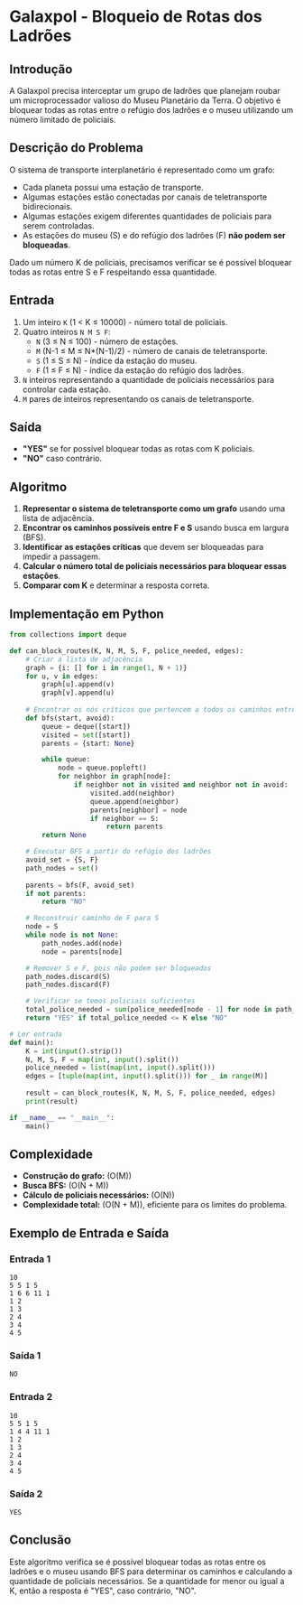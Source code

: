 # Galaxpol - Bloqueio de Rotas dos Ladrões

## Introdução
A Galaxpol precisa interceptar um grupo de ladrões que planejam roubar um microprocessador valioso do Museu Planetário da Terra. O objetivo é bloquear todas as rotas entre o refúgio dos ladrões e o museu utilizando um número limitado de policiais.

## Descrição do Problema

O sistema de transporte interplanetário é representado como um grafo:
- Cada planeta possui uma estação de transporte.
- Algumas estações estão conectadas por canais de teletransporte bidirecionais.
- Algumas estações exigem diferentes quantidades de policiais para serem controladas.
- As estações do museu (S) e do refúgio dos ladrões (F) **não podem ser bloqueadas**.

Dado um número K de policiais, precisamos verificar se é possível bloquear todas as rotas entre S e F respeitando essa quantidade.

## Entrada
1. Um inteiro `K` (1 < K ≤ 10000) - número total de policiais.
2. Quatro inteiros `N M S F`:
   - `N` (3 ≤ N ≤ 100) - número de estações.
   - `M` (N-1 ≤ M ≤ N*(N-1)/2) - número de canais de teletransporte.
   - `S` (1 ≤ S ≤ N) - índice da estação do museu.
   - `F` (1 ≤ F ≤ N) - índice da estação do refúgio dos ladrões.
3. `N` inteiros representando a quantidade de policiais necessários para controlar cada estação.
4. `M` pares de inteiros representando os canais de teletransporte.

## Saída
- **"YES"** se for possível bloquear todas as rotas com K policiais.
- **"NO"** caso contrário.

## Algoritmo

1. **Representar o sistema de teletransporte como um grafo** usando uma lista de adjacência.
2. **Encontrar os caminhos possíveis entre F e S** usando busca em largura (BFS).
3. **Identificar as estações críticas** que devem ser bloqueadas para impedir a passagem.
4. **Calcular o número total de policiais necessários para bloquear essas estações**.
5. **Comparar com K** e determinar a resposta correta.

## Implementação em Python

```python
from collections import deque

def can_block_routes(K, N, M, S, F, police_needed, edges):
    # Criar a lista de adjacência
    graph = {i: [] for i in range(1, N + 1)}
    for u, v in edges:
        graph[u].append(v)
        graph[v].append(u)
    
    # Encontrar os nós críticos que pertencem a todos os caminhos entre S e F
    def bfs(start, avoid):
        queue = deque([start])
        visited = set([start])
        parents = {start: None}

        while queue:
            node = queue.popleft()
            for neighbor in graph[node]:
                if neighbor not in visited and neighbor not in avoid:
                    visited.add(neighbor)
                    queue.append(neighbor)
                    parents[neighbor] = node
                    if neighbor == S:
                        return parents
        return None

    # Executar BFS a partir do refúgio dos ladrões
    avoid_set = {S, F}
    path_nodes = set()
    
    parents = bfs(F, avoid_set)
    if not parents:
        return "NO"

    # Reconstruir caminho de F para S
    node = S
    while node is not None:
        path_nodes.add(node)
        node = parents[node]

    # Remover S e F, pois não podem ser bloqueados
    path_nodes.discard(S)
    path_nodes.discard(F)

    # Verificar se temos policiais suficientes
    total_police_needed = sum(police_needed[node - 1] for node in path_nodes)
    return "YES" if total_police_needed <= K else "NO"

# Ler entrada
def main():
    K = int(input().strip())
    N, M, S, F = map(int, input().split())
    police_needed = list(map(int, input().split()))
    edges = [tuple(map(int, input().split())) for _ in range(M)]
    
    result = can_block_routes(K, N, M, S, F, police_needed, edges)
    print(result)

if __name__ == "__main__":
    main()
```

## Complexidade
- **Construção do grafo:** \(O(M)\)
- **Busca BFS:** \(O(N + M)\)
- **Cálculo de policiais necessários:** \(O(N)\)
- **Complexidade total:** \(O(N + M)\), eficiente para os limites do problema.

## Exemplo de Entrada e Saída
### Entrada 1
```
10
5 5 1 5
1 6 6 11 1
1 2
1 3
2 4
3 4
4 5
```
### Saída 1
```
NO
```

### Entrada 2
```
10
5 5 1 5
1 4 4 11 1
1 2
1 3
2 4
3 4
4 5
```
### Saída 2
```
YES
```

## Conclusão
Este algoritmo verifica se é possível bloquear todas as rotas entre os ladrões e o museu usando BFS para determinar os caminhos e calculando a quantidade de policiais necessários. Se a quantidade for menor ou igual a K, então a resposta é "YES", caso contrário, "NO".


